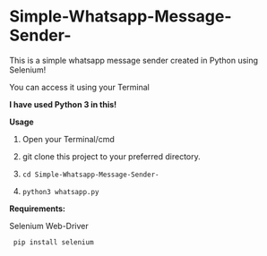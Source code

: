 # Simple-Whatsapp-Message-Sender-
This is a simple whatsapp message sender created in Python using Selenium!

You can access it using your Terminal

**I have used Python 3 in this!**

**Usage**

1. Open your Terminal/cmd

2. git clone this project to your preferred directory.

3. `cd Simple-Whatsapp-Message-Sender-`

4. `python3 whatsapp.py`


**Requirements:**

Selenium Web-Driver

``` pip install selenium```
